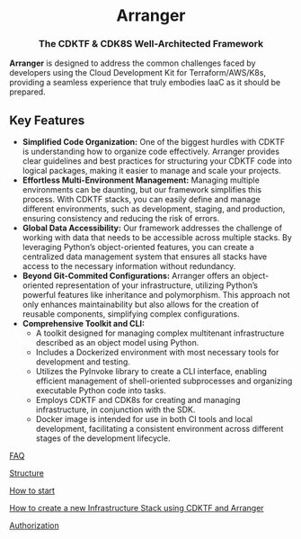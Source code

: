 <h1 align="center">Arranger</h1>
<h3 align="center">The CDKTF & CDK8S Well-Architected Framework</h3>

<p>
<strong>Arranger</strong> is designed to address the common challenges faced by developers using the Cloud Development Kit for Terraform/AWS/K8s, providing a seamless experience that truly embodies IaaC as it should be prepared.
</p>

<h2>Key Features</h2>

<ul>  
  <li><strong>Simplified Code Organization:</strong> One of the biggest hurdles with CDKTF is understanding how to organize code effectively. Arranger provides clear guidelines and best practices for structuring your CDKTF code into logical packages, making it easier to manage and scale your projects.</li>
  
  <li><strong>Effortless Multi-Environment Management:</strong> Managing multiple environments can be daunting, but our framework simplifies this process. With CDKTF stacks, you can easily define and manage different environments, such as development, staging, and production, ensuring consistency and reducing the risk of errors.</li>
  
  <li><strong>Global Data Accessibility:</strong> Our framework addresses the challenge of working with data that needs to be accessible across multiple stacks. By leveraging Python’s object-oriented features, you can create a centralized data management system that ensures all stacks have access to the necessary information without redundancy.</li>
  
  <li><strong>Beyond Git-Commited Configurations:</strong> Arranger offers an object-oriented representation of your infrastructure, utilizing Python’s powerful features like inheritance and polymorphism. This approach not only enhances maintainability but also allows for the creation of reusable components, simplifying complex configurations.</li>
  
<li><strong>Comprehensive Toolkit and CLI:</strong>
    <ul>
      <li>A toolkit designed for managing complex multitenant infrastructure described as an object model using Python.</li>
      <li>Includes a Dockerized environment with most necessary tools for development and testing.</li>
      <li>Utilizes the PyInvoke library to create a CLI interface, enabling efficient management of shell-oriented subprocesses and organizing executable Python code into tasks.</li>
      <li>Employs CDKTF and CDK8s for creating and managing infrastructure, in conjunction with the SDK.</li>
      <li>Docker image is intended for use in both CI tools and local development, facilitating a consistent environment across different stages of the development lifecycle.</li>
    </ul>
    </li>
</ul>


[FAQ](doc/arranger/FAQ.md)

[Structure](doc/arranger/PARTS.md)

[How to start](doc/arranger/PREPARE_ENVIRONMENT.md)

[How to create a new Infrastructure Stack using CDKTF and Arranger](doc/arranger/HOW_TO_CREATE_A_NEW_STACK.md)

[Authorization](doc/arranger/AUTHORIZATION.md)
